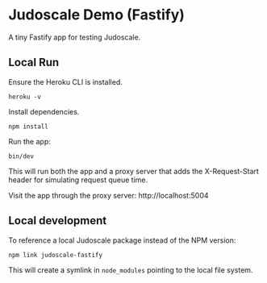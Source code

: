 # Judoscale Demo (Fastify)

A tiny Fastify app for testing Judoscale.

## Local Run

Ensure the Heroku CLI is installed.

```shell
heroku -v
```

Install dependencies.

```shell
npm install
```

Run the app:

```shell
bin/dev
```

This will run both the app and a proxy server that adds the X-Request-Start header for simulating request queue time.

Visit the app through the proxy server: http://localhost:5004

## Local development

To reference a local Judoscale package instead of the NPM version:

```
npm link judoscale-fastify
```

This will create a symlink in `node_modules` pointing to the local file system.
